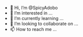 - 👋 Hi, I’m @SpicyAdobo
- 👀 I’m interested in ...
- 🌱 I’m currently learning ...
- 💞️ I’m looking to collaborate on ...
- 📫 How to reach me ...

<!---
SpicyAdobo/SpicyAdobo is a ✨ special ✨ repository because its `README.md` (this file) appears on your GitHub profile.
You can click the Preview link to take a look at your changes.
--->
